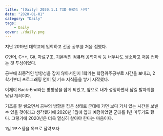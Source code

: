 ```yaml
---
title: "[Daily] 2020.1.1 TID 블로깅 시작"
date: "2020-01-01"
category: "Daily"
tags:
    - Daily
cover: ./daily.png
---
```


지난 2019년 대학교에 입학하고 전공 공부를 처음 접했다.

C언어, C++, Git, 자료구조, 기본적인 컴퓨터 공학지식 등 너무나도 생소하고 처음 접하는 것 투성이었다.

공부에 최종적인 방향성을 잡지 않아서인지 1학기는 학점위주공부로 시간을 보내고, 2학기부터 프로그래밍 언어 및 기초 지식들을 쌓기 시작했다.



이제야 Back-End라는 방향성을 잡게 되었고, 앞으로 내가 성장하면서 남길 발자취를 남길 계획이다.

기초를 잘 쌓으면서 공부의 방향을 잡은 상태로 군대에 가면 보다 가치 있는 시간을 보낼 수 있을 것이라고 생각했기에 2020년 1월에 입대 예정이었던 군대를 1년 미루기도 했다. 그렇기에 2020년은 더욱 열심히 살아야 한다는 마음이다.



1일 1포스팅을 목표로 달려보자